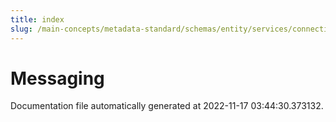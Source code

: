 ```yaml
---
title: index
slug: /main-concepts/metadata-standard/schemas/entity/services/connections/messaging
---
```


# Messaging

Documentation file automatically generated at 2022-11-17 03:44:30.373132.
